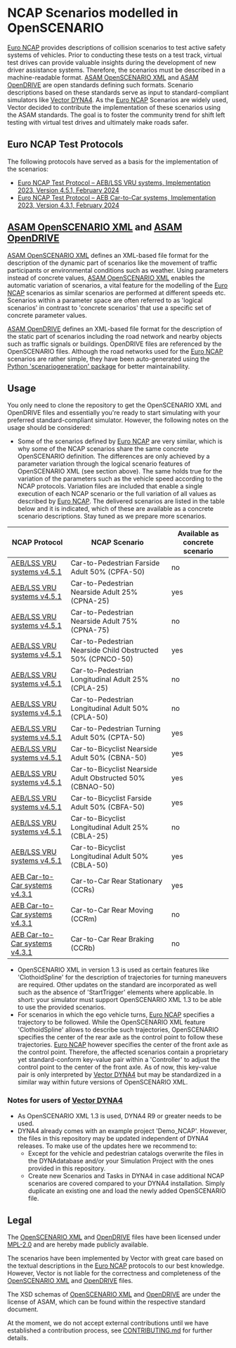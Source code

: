 # NCAP Scenarios modelled in OpenSCENARIO

[Euro NCAP](https://www.euroncap.com/) provides descriptions of collision scenarios to test active safety systems of vehicles. Prior to conducting these tests on a test track, virtual test drives can provide valuable insights during the development of new driver assistance systems. Therefore, the scenarios must be described in a machine-readable format. [ASAM OpenSCENARIO XML](https://www.asam.net/standards/detail/openscenario-xml/) and [ASAM OpenDRIVE](https://www.asam.net/standards/detail/opendrive/) are open standards defining such formats. Scenario descriptions based on these standards serve as input to standard-compliant simulators like [Vector DYNA4](https://www.vector.com/dyna4). As the [Euro NCAP](https://www.euroncap.com/) Scenarios are widely used, Vector decided to contribute the implementation of these scenarios using the ASAM standards. The goal is to foster the community trend for shift left testing with virtual test drives and ultimately make roads safer.

## Euro NCAP Test Protocols

The following protocols have served as a basis for the implementation of the scenarios:

- [Euro NCAP Test Protocol – AEB/LSS VRU systems, Implementation 2023, Version 4.5.1, February 2024](https://www.euroncap.com/media/80156/euro-ncap-aeb-lss-vru-test-protocol-v451.pdf)
- [Euro NCAP Test Protocol – AEB Car-to-Car systems, Implementation 2023, Version 4.3.1, February 2024](https://www.euroncap.com/media/80155/euro-ncap-aeb-c2c-test-protocol-v431.pdf)

## [ASAM OpenSCENARIO XML](https://www.asam.net/standards/detail/openscenario-xml/) and [ASAM OpenDRIVE](https://www.asam.net/standards/detail/opendrive/)

[ASAM OpenSCENARIO XML](https://www.asam.net/standards/detail/openscenario-xml/) defines an XML-based file format for the description of the dynamic part of scenarios like the movement of traffic participants or environmental conditions such as weather. Using parameters instead of concrete values, [ASAM OpenSCENARIO XML](https://www.asam.net/standards/detail/openscenario-xml/) enables the automatic variation of scenarios, a vital feature for the modelling of the [Euro NCAP](https://www.euroncap.com/) scenarios as similar scenarios are performed at different speeds etc. Scenarios within a parameter space are often referred to as 'logical scenarios' in contrast to 'concrete scenarios' that use a specific set of concrete parameter values.

[ASAM OpenDRIVE](https://www.asam.net/standards/detail/opendrive/) defines an XML-based file format for the description of the static part of scenarios including the road network and nearby objects such as traffic signals or buildings. OpenDRIVE files are referenced by the OpenSCENARIO files. Although the road networks used for the [Euro NCAP](https://www.euroncap.com/) scenarios are rather simple, they have been auto-generated using the [Python 'scenariogeneration' package](https://pypi.org/project/scenariogeneration/) for better maintainability.

## Usage

You only need to clone the repository to get the OpenSCENARIO XML and OpenDRIVE files and essentially you're ready to start simulating with your preferred standard-compliant simulator. However, the following notes on the usage should be considered:

- Some of the scenarios defined by [Euro NCAP](https://www.euroncap.com/) are very similar, which is why some of the NCAP scenarios share the same concrete OpenSCENARIO definition. The differences are only achieved by a parameter variation through the logical scenario features of OpenSCENARIO XML (see section above). The same holds true for the variation of the parameters such as the vehicle speed according to the NCAP protocols. Variation files are included that enable a single execution of each NCAP scenario or the full variation of all values as described by [Euro NCAP](https://www.euroncap.com/). The delivered scenarios are listed in the table below and it is indicated, which of these are available as a concrete scenario descriptions. Stay tuned as we prepare more scenarios.

|NCAP Protocol |NCAP Scenario |Available as concrete scenario |
| --- | --- | --- |
| [AEB/LSS VRU systems v4.5.1](https://www.euroncap.com/media/80156/euro-ncap-aeb-lss-vru-test-protocol-v451.pdf) | Car-to-Pedestrian Farside Adult 50% (CPFA-50) | no |
| [AEB/LSS VRU systems v4.5.1](https://www.euroncap.com/media/80156/euro-ncap-aeb-lss-vru-test-protocol-v451.pdf) | Car-to-Pedestrian Nearside Adult 25% (CPNA-25) | yes |
| [AEB/LSS VRU systems v4.5.1](https://www.euroncap.com/media/80156/euro-ncap-aeb-lss-vru-test-protocol-v451.pdf) | Car-to-Pedestrian Nearside Adult 75% (CPNA-75) | no |
| [AEB/LSS VRU systems v4.5.1](https://www.euroncap.com/media/80156/euro-ncap-aeb-lss-vru-test-protocol-v451.pdf) | Car-to-Pedestrian Nearside Child Obstructed 50% (CPNCO-50)  | yes |
| [AEB/LSS VRU systems v4.5.1](https://www.euroncap.com/media/80156/euro-ncap-aeb-lss-vru-test-protocol-v451.pdf) | Car-to-Pedestrian Longitudinal Adult 25% (CPLA-25) | no |
| [AEB/LSS VRU systems v4.5.1](https://www.euroncap.com/media/80156/euro-ncap-aeb-lss-vru-test-protocol-v451.pdf) | Car-to-Pedestrian Longitudinal Adult 50% (CPLA-50) | no |
| [AEB/LSS VRU systems v4.5.1](https://www.euroncap.com/media/80156/euro-ncap-aeb-lss-vru-test-protocol-v451.pdf) | Car-to-Pedestrian Turning Adult 50% (CPTA-50) | yes |
| [AEB/LSS VRU systems v4.5.1](https://www.euroncap.com/media/80156/euro-ncap-aeb-lss-vru-test-protocol-v451.pdf) | Car-to-Bicyclist Nearside Adult 50% (CBNA-50) | yes |
| [AEB/LSS VRU systems v4.5.1](https://www.euroncap.com/media/80156/euro-ncap-aeb-lss-vru-test-protocol-v451.pdf) | Car-to-Bicyclist Nearside Adult Obstructed 50% (CBNAO-50) | yes |
| [AEB/LSS VRU systems v4.5.1](https://www.euroncap.com/media/80156/euro-ncap-aeb-lss-vru-test-protocol-v451.pdf) | Car-to-Bicyclist Farside Adult 50% (CBFA-50) | yes |
| [AEB/LSS VRU systems v4.5.1](https://www.euroncap.com/media/80156/euro-ncap-aeb-lss-vru-test-protocol-v451.pdf) | Car-to-Bicyclist Longitudinal Adult 25% (CBLA-25) | no |
| [AEB/LSS VRU systems v4.5.1](https://www.euroncap.com/media/80156/euro-ncap-aeb-lss-vru-test-protocol-v451.pdf) | Car-to-Bicyclist Longitudinal Adult 50% (CBLA-50) | yes |
| [AEB Car-to-Car systems v4.3.1](https://www.euroncap.com/media/80155/euro-ncap-aeb-c2c-test-protocol-v431.pdf) | Car-to-Car Rear Stationary (CCRs) | yes |
| [AEB Car-to-Car systems v4.3.1](https://www.euroncap.com/media/80155/euro-ncap-aeb-c2c-test-protocol-v431.pdf) | Car-to-Car Rear Moving (CCRm) | no |
| [AEB Car-to-Car systems v4.3.1](https://www.euroncap.com/media/80155/euro-ncap-aeb-c2c-test-protocol-v431.pdf) | Car-to-Car Rear Braking (CCRb) | no |

- OpenSCENARIO XML in version 1.3 is used as certain features like 'ClothoidSpline' for the description of trajectories for turning maneuvers are required. Other updates on the standard are incorporated as well such as the absence of 'StartTrigger' elements where applicable. In short: your simulator must support OpenSCENARIO XML 1.3 to be able to use the provided scenarios.
- For scenarios in which the ego vehicle turns, [Euro NCAP](https://www.euroncap.com/) specifies a trajectory to be followed. While the OpenSCENARIO XML feature 'ClothoidSpline' allows to describe such trajectories, OpenSCENARIO specifies the center of the rear axle as the control point to follow these trajectories. [Euro NCAP](https://www.euroncap.com/) however specifies the center of the front axle as the control point. Therefore, the affected scenarios contain a proprietary yet standard-conform key-value pair within a 'Controller' to adjust the control point to the center of the front axle. As of now, this key-value pair is only interpreted by [Vector DYNA4](https://www.vector.com/dyna4) but may be standardized in a similar way within future versions of OpenSCENARIO XML.

### Notes for users of [Vector DYNA4](https://www.vector.com/dyna4)

- As OpenSCENARIO XML 1.3 is used, DYNA4 R9 or greater needs to be used.
- DYNA4 already comes with an example project 'Demo_NCAP'. However, the files in this repository may be updated independent of DYNA4 releases. To make use of the updates here we recommend to:
  - Except for the vehicle and pedestrian catalogs overwrite the files in the DYNAdatabase and/or your Simulation Project with the ones provided in this repository.
  - Create new Scenarios and Tasks in DYNA4 in case additional NCAP scenarios are covered compared to your DYNA4 installation. Simply duplicate an existing one and load the newly added OpenSCENARIO file.

## Legal

The [OpenSCENARIO XML](https://www.asam.net/standards/detail/openscenario-xml/) and [OpenDRIVE](https://www.asam.net/standards/detail/opendrive/) files have been licensed under [MPL-2.0](https://www.mozilla.org/en-US/MPL/2.0/) and are hereby made publicly available.

The scenarios have been implemented by Vector with great care based on the textual descriptions in the [Euro NCAP](https://www.euroncap.com/) protocols to our best knowledge. However, Vector is not liable for the correctness and completeness of the [OpenSCENARIO XML](https://www.asam.net/standards/detail/openscenario-xml/) and [OpenDRIVE](https://www.asam.net/standards/detail/opendrive/) files.

The XSD schemas of [OpenSCENARIO XML](https://www.asam.net/standards/detail/openscenario-xml/) and [OpenDRIVE](https://www.asam.net/standards/detail/opendrive/) are under the license of ASAM, which can be found within the respective standard document.

At the moment, we do not accept external contributions until we have established a contribution process, see [CONTRIBUTING.md](CONTRIBUTING.md) for further details.
